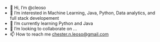 - 👋 Hi, I’m @cleoso
- 👀 I’m interested in Machine Learning, Java, Python, Data analytics, and full stack developement
- 🌱 I’m currently learning Python and Java
- 💞️ I’m looking to collaborate on ...
- 📫 How to reach me chester.n.leoso@gmail.com

<!---
cleoso/cleoso is a ✨ special ✨ repository because its `README.md` (this file) appears on your GitHub profile.
You can click the Preview link to take a look at your changes.
--->
